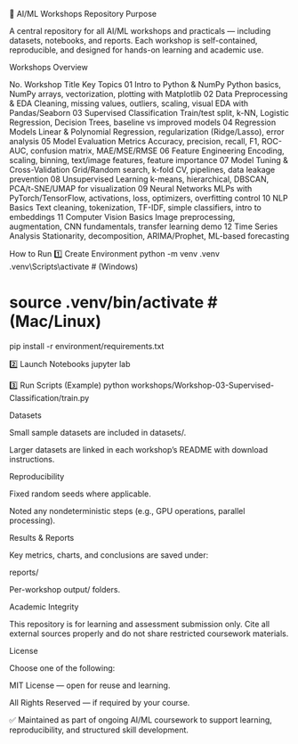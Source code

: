 🧠 AI/ML Workshops Repository
Purpose

A central repository for all AI/ML workshops and practicals — including datasets, notebooks, and reports.
Each workshop is self-contained, reproducible, and designed for hands-on learning and academic use.


Workshops Overview

No.	Workshop Title	Key Topics
01	Intro to Python & NumPy	Python basics, NumPy arrays, vectorization, plotting with Matplotlib
02	Data Preprocessing & EDA	Cleaning, missing values, outliers, scaling, visual EDA with Pandas/Seaborn
03	Supervised Classification	Train/test split, k-NN, Logistic Regression, Decision Trees, baseline vs improved models
04	Regression Models	Linear & Polynomial Regression, regularization (Ridge/Lasso), error analysis
05	Model Evaluation Metrics	Accuracy, precision, recall, F1, ROC-AUC, confusion matrix, MAE/MSE/RMSE
06	Feature Engineering	Encoding, scaling, binning, text/image features, feature importance
07	Model Tuning & Cross-Validation	Grid/Random search, k-fold CV, pipelines, data leakage prevention
08	Unsupervised Learning	k-means, hierarchical, DBSCAN, PCA/t-SNE/UMAP for visualization
09	Neural Networks	MLPs with PyTorch/TensorFlow, activations, loss, optimizers, overfitting control
10	NLP Basics	Text cleaning, tokenization, TF-IDF, simple classifiers, intro to embeddings
11	Computer Vision Basics	Image preprocessing, augmentation, CNN fundamentals, transfer learning demo
12	Time Series Analysis	Stationarity, decomposition, ARIMA/Prophet, ML-based forecasting

How to Run
1️⃣ Create Environment
python -m venv .venv
.venv\Scripts\activate    # (Windows)
# source .venv/bin/activate   # (Mac/Linux)
pip install -r environment/requirements.txt

2️⃣ Launch Notebooks
jupyter lab

3️⃣ Run Scripts (Example)
python workshops/Workshop-03-Supervised-Classification/train.py

Datasets

Small sample datasets are included in datasets/.

Larger datasets are linked in each workshop’s README with download instructions.

Reproducibility

Fixed random seeds where applicable.

Noted any nondeterministic steps (e.g., GPU operations, parallel processing).

Results & Reports

Key metrics, charts, and conclusions are saved under:

reports/

Per-workshop output/ folders.

Academic Integrity

This repository is for learning and assessment submission only.
Cite all external sources properly and do not share restricted coursework materials.

License

Choose one of the following:

MIT License — open for reuse and learning.

All Rights Reserved — if required by your course.

✅ Maintained as part of ongoing AI/ML coursework to support learning, reproducibility, and structured skill development.
